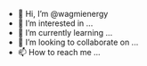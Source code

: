 - 👋 Hi, I’m @wagmienergy
- 👀 I’m interested in ...
- 🌱 I’m currently learning ...
- 💞️ I’m looking to collaborate on ...
- 📫 How to reach me ...

<!---
wagmienergy/wagmienergy is a ✨ special ✨ repository because its `README.md` (this file) appears on your GitHub profile.
You can click the Preview link to take a look at your changes.
--->

